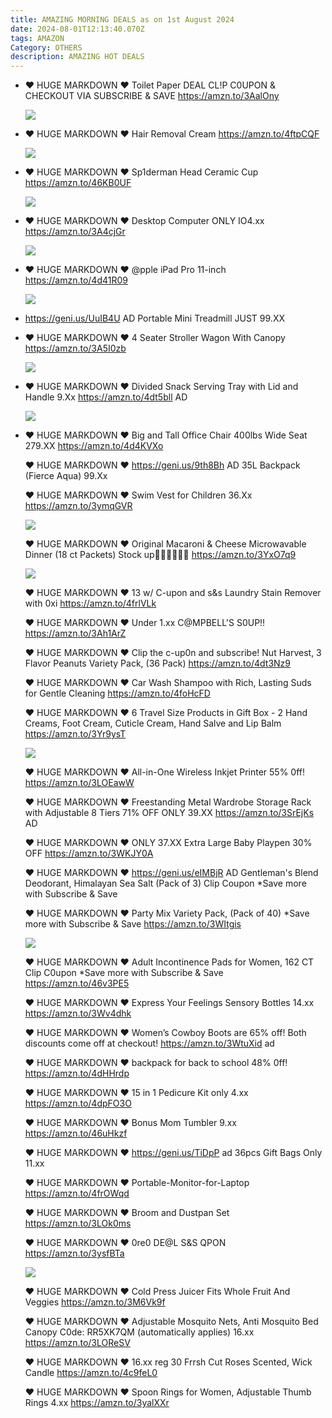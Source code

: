 ```yaml
---
title: AMAZING MORNING DEALS as on 1st August 2024
date: 2024-08-01T12:13:40.070Z
tags: AMAZON
Category: OTHERS
description: AMAZING HOT DEALS
---
```

* ♥ HUGE MARKDOWN ♥
  Toilet Paper DEAL
  CL!P C0UPON & CHECKOUT VIA SUBSCRIBE & SAVE
  https://amzn.to/3AalOny<!--StartFragment-->

  ![](https://m.media-amazon.com/images/I/81TdrrIcCiL._AC_SL1500_.jpg)
* ♥ HUGE MARKDOWN ♥
  Hair Removal Cream
  https://amzn.to/4ftpCQF<!--StartFragment-->

  ![](https://m.media-amazon.com/images/I/61gw9xAS4SL._SL1500_.jpg)
* ♥ HUGE MARKDOWN ♥
  Sp1derman Head Ceramic Cup
  https://amzn.to/46KB0UF<!--StartFragment-->

  ![](https://m.media-amazon.com/images/I/71HiMhTSxTL._AC_SL1500_.jpg)
* ♥ HUGE MARKDOWN ♥
  Desktop Computer
  ONLY IO4.xx
  https://amzn.to/3A4cjGr<!--StartFragment-->

  ![](https://m.media-amazon.com/images/I/71fssf27L+L._AC_SL1500_.jpg)
* ♥ HUGE MARKDOWN ♥
  @pple iPad Pro 11-inch 
  https://amzn.to/4d41R09<!--StartFragment-->

  ![](https://m.media-amazon.com/images/I/81S05k6p0xL._AC_SL1500_.jpg)
* https://geni.us/UuIB4U    AD
  Portable Mini Treadmill  JUST 99.XX
* ♥ HUGE MARKDOWN ♥
  4 Seater Stroller Wagon With Canopy
  https://amzn.to/3A5I0zb<!--StartFragment-->

  ![](https://m.media-amazon.com/images/I/71R5C6jl91L._SL1500_.jpg)
* ♥ HUGE MARKDOWN ♥
  Divided Snack Serving Tray with Lid and Handle
  9.Xx 
  https://amzn.to/4dt5bll   AD<!--StartFragment-->

  ![](https://m.media-amazon.com/images/I/71GzPkb2zqL._AC_SL1500_.jpg)
* ♥ HUGE MARKDOWN ♥
  Big and Tall Office Chair 400lbs Wide Seat
  279.XX
  https://amzn.to/4d4KVXo

  ♥ HUGE MARKDOWN ♥
  https://geni.us/9th8Bh    AD
  35L Backpack (Fierce Aqua)
  99.Xx 

  ♥ HUGE MARKDOWN ♥
  Swim Vest for Children 
  36.Xx 
  https://amzn.to/3ymqGVR<!--StartFragment-->

  ![](https://m.media-amazon.com/images/I/718REgzGBHL._AC_SL1500_.jpg)

  ♥ HUGE MARKDOWN ♥
  Original Macaroni & Cheese Microwavable Dinner (18 ct Packets)
  Stock up🏃‍♀🏃‍♀💥💥
  https://amzn.to/3YxO7q9<!--StartFragment-->

  ![](https://m.media-amazon.com/images/I/715kw5O-11L._SL1500_.jpg)

  ♥ HUGE MARKDOWN ♥
  13 w/ C-upon and s&s 
  Laundry Stain Remover with 0xi
  https://amzn.to/4frlVLk

  ♥ HUGE MARKDOWN ♥
  Under 1.xx
  C@MPBELL'S S0UP!!
  https://amzn.to/3Ah1ArZ

  ♥ HUGE MARKDOWN ♥
  Clip the c-up0n and subscribe!
  Nut Harvest, 3 Flavor Peanuts Variety Pack, (36 Pack) 
  https://amzn.to/4dt3Nz9

  ♥ HUGE MARKDOWN ♥
  Car Wash Shampoo with Rich, Lasting Suds for Gentle Cleaning 
  https://amzn.to/4foHcFD   

  ♥ HUGE MARKDOWN ♥
  6 Travel Size Products in Gift Box - 2 Hand Creams, Foot Cream, Cuticle Cream, Hand Salve and Lip Balm
  https://amzn.to/3Yr9ysT<!--StartFragment-->

  ![](https://m.media-amazon.com/images/I/81FZ5Up8sJL._SL1500_.jpg)

  ♥ HUGE MARKDOWN ♥
  All-in-One Wireless Inkjet Printer 
  55% 0ff! 
  https://amzn.to/3LOEawW

  ♥ HUGE MARKDOWN ♥
  Freestanding Metal Wardrobe Storage Rack with Adjustable 8 Tiers 
  71% OFF ONLY 39.XX
  https://amzn.to/3SrEjKs   AD

  ♥ HUGE MARKDOWN ♥
  ONLY 37.XX
  Extra Large Baby Playpen 
  30% OFF 
  https://amzn.to/3WKJY0A

  ♥ HUGE MARKDOWN ♥
  https://geni.us/eIMBjR   AD
  Gentleman's Blend Deodorant, Himalayan Sea Salt (Pack of 3)
  Clip Coupon
  *Save more with Subscribe & Save

  ♥ HUGE MARKDOWN ♥
  Party Mix Variety Pack, (Pack of 40)
  *Save more with Subscribe & Save
  https://amzn.to/3WItgis<!--StartFragment-->

  ![](https://m.media-amazon.com/images/I/81j68d7Jh3L._SL1500_.jpg)

  ♥ HUGE MARKDOWN ♥
  Adult Incontinence Pads for Women, 162 CT
  Clip C0upon
  *Save more with Subscribe & Save
  https://amzn.to/46v3PE5

  ♥ HUGE MARKDOWN ♥
  Express Your Feelings Sensory Bottles
  14.xx
  https://amzn.to/3Wv4dhk

  ♥ HUGE MARKDOWN ♥
  Women’s Cowboy Boots are 65% off! Both discounts come off at checkout!
  https://amzn.to/3WtuXid    ad

  ♥ HUGE MARKDOWN ♥
  backpack for back to school
  48% 0ff! 
  https://amzn.to/4dHHrdp

  ♥ HUGE MARKDOWN ♥
  15 in 1 Pedicure Kit only 4.xx 
  https://amzn.to/4dpFO3O

  ♥ HUGE MARKDOWN ♥
  Bonus Mom Tumbler 
  9.xx 
  https://amzn.to/46uHkzf

  ♥ HUGE MARKDOWN ♥
  https://geni.us/TiDpP   ad
  36pcs Gift Bags 
  Only 11.xx 

  ♥ HUGE MARKDOWN ♥
  Portable-Monitor-for-Laptop
  https://amzn.to/4frOWqd

  ♥ HUGE MARKDOWN ♥
  Broom and Dustpan Set
  https://amzn.to/3LOk0ms

  ♥ HUGE MARKDOWN ♥
  0re0  DE@L
  S&S QPON
  https://amzn.to/3ysfBTa<!--StartFragment-->

  ![](https://m.media-amazon.com/images/I/81IeLpxIVPL._SL1500_.jpg)

  ♥ HUGE MARKDOWN ♥
  Cold Press Juicer
  Fits Whole Fruit And Veggies 
  https://amzn.to/3M6Vk9f

  ♥ HUGE MARKDOWN ♥
  Adjustable Mosquito Nets, Anti Mosquito Bed Canopy
  C0de: RR5XK7QM (automatically applies) 
  16.xx
  https://amzn.to/3LOReSV

  ♥ HUGE MARKDOWN ♥
  16.xx reg 30
  Frrsh Cut Roses Scented, Wick Candle
  https://amzn.to/4c9feL0

  ♥ HUGE MARKDOWN ♥
  Spoon Rings for Women, Adjustable Thumb Rings 
  4.xx
  https://amzn.to/3yalXXr